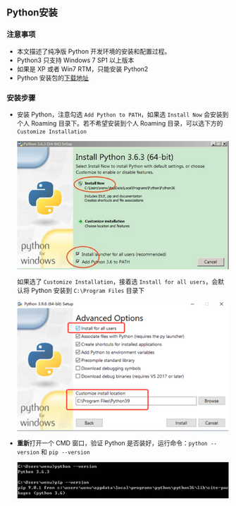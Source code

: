 ## Python安装

### 注意事项

- 本文描述了纯净版 Python 开发环境的安装和配置过程。
- Python3 只支持 Windows 7 SP1 以上版本
- 如果是 XP 或者 Win7 RTM，只能安装 Python2
- Python 安装包的[下载地址](https://www.python.org/downloads/)

### 安装步骤

- 安装 Python，注意勾选 `Add Python to PATH`，如果选 `Install Now` 会安装到个人 Roaming 目录下。若不希望安装到个人 Roaming 目录，可以选下方的 `Customize Installation`

    ![Install-Python.png](images/9da5527f336948b59f2e5f195552cb61-Install-Python.png)

    如果选了 `Customize Installation`，接着选 `Install for all users`，会默认将 Python 安装到 `C:\Program Files` 目录下

    ![](images/python-install-all-users.png)

- **重新**打开一个 CMD 窗口，验证 Python 是否装好，运行命令：`python --version` 和 `pip --version`

    ![Python-Version.png](images/9da5527f336948b59f2e5f195552cb61-Python-Version.png)
